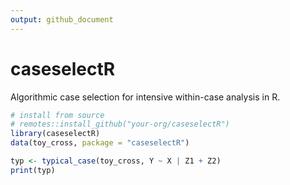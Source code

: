 ```yaml
---
output: github_document
---
```


# caseselectR

Algorithmic case selection for intensive within-case analysis in R.

```r
# install from source
# remotes::install_github("your-org/caseselectR")
library(caseselectR)
data(toy_cross, package = "caseselectR")

typ <- typical_case(toy_cross, Y ~ X | Z1 + Z2)
print(typ)
